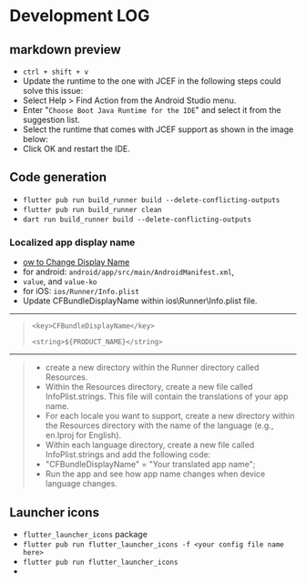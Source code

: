 # Development LOG

## markdown preview
- ```ctrl + shift + v```
- Update the runtime to the one with JCEF in the following steps could solve this issue:
- Select Help > Find Action from the Android Studio menu.
- Enter "```Choose Boot Java Runtime for the IDE```" and select it from the suggestion list.
- Select the runtime that comes with JCEF support as shown in the image below:
- Click OK and restart the IDE.

## Code generation
- ```flutter pub run build_runner build --delete-conflicting-outputs```
- ```flutter pub run build_runner clean```
- ```dart run build_runner build --delete-conflicting-outputs```

### Localized app display name
- [ow to Change Display Name](https://www.fluttercampus.com/guide/149/how-to-change-display-name-ios-android-flutter-app/#:~:text=Change%20App%20Name%20of%20iOS%20App%20on%20Flutter%3A,your%20app%20for%20both%20Android%20and%20iOS%20platforms.)
- for android: ```android/app/src/main/AndroidManifest.xml```,
- ```value```, and ```value-ko```
- for iOS: ```ios/Runner/Info.plist```
- Update CFBundleDisplayName within ios\Runner\Info.plist file.
----
>```<key>CFBundleDisplayName</key>```
>
>```<string>${PRODUCT_NAME}</string>```
----

>- create a new directory within the Runner directory called Resources.
>- Within the Resources directory, create a new file called InfoPlist.strings. This file will contain the translations of your app name.
>- For each locale you want to support, create a new directory within the Resources directory with the name of the language (e.g., en.lproj for English).
>- Within each language directory, create a new file called InfoPlist.strings and add the following code:
>- "CFBundleDisplayName" = "Your translated app name";
>- Run the app and see how app name changes when device language changes.


## Launcher icons
- ```flutter_launcher_icons``` package
- ```flutter pub run flutter_launcher_icons -f <your config file name here>```
- ```flutter pub run flutter_launcher_icons```
- 